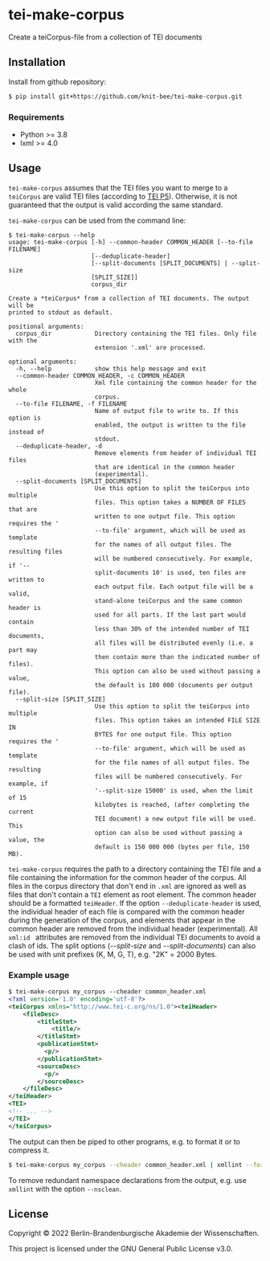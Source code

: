 # tei-make-corpus
Create a teiCorpus-file from a collection of TEI documents



## Installation
Install from github repository:

```sh
$ pip install git+https://github.com/knit-bee/tei-make-corpus.git
```
### Requirements
* Python >= 3.8
* lxml >= 4.0

## Usage
`tei-make-corpus` assumes that the TEI files you want to merge to a `teiCorpus` are valid TEI files (according to [TEI P5](https://www.tei-c.org/release/doc/tei-p5-doc/en/html/index.html)). Otherwise, it is not guaranteed that the output is valid according the same standard.

`tei-make-corpus` can be used from the command line:

```
$ tei-make-corpus --help
usage: tei-make-corpus [-h] --common-header COMMON_HEADER [--to-file FILENAME]
                       [--deduplicate-header]
                       [--split-documents [SPLIT_DOCUMENTS] | --split-size
                       [SPLIT_SIZE]]
                       corpus_dir

Create a *teiCorpus* from a collection of TEI documents. The output will be
printed to stdout as default.

positional arguments:
  corpus_dir            Directory containing the TEI files. Only file with the
                        extension '.xml' are processed.

optional arguments:
  -h, --help            show this help message and exit
  --common-header COMMON_HEADER, -c COMMON_HEADER
                        Xml file containing the common header for the whole
                        corpus.
  --to-file FILENAME, -f FILENAME
                        Name of output file to write to. If this option is
                        enabled, the output is written to the file instead of
                        stdout.
  --deduplicate-header, -d
                        Remove elements from header of individual TEI files
                        that are identical in the common header
                        (experimental).
  --split-documents [SPLIT_DOCUMENTS]
                        Use this option to split the teiCorpus into multiple
                        files. This option takes a NUMBER OF FILES that are
                        written to one output file. This option requires the '
                        --to-file' argument, which will be used as template
                        for the names of all output files. The resulting files
                        will be numbered consecutively. For example, if '--
                        split-documents 10' is used, ten files are written to
                        each output file. Each output file will be a valid,
                        stand-alone teiCorpus and the same common header is
                        used for all parts. If the last part would contain
                        less than 30% of the intended number of TEI documents,
                        all files will be distributed evenly (i.e. a part may
                        then contain more than the indicated number of files).
                        This option can also be used without passing a value,
                        the default is 100 000 (documents per output file).
  --split-size [SPLIT_SIZE]
                        Use this option to split the teiCorpus into multiple
                        files. This option takes an intended FILE SIZE IN
                        BYTES for one output file. This option requires the '
                        --to-file' argument, which will be used as template
                        for the file names of all output files. The resulting
                        files will be numbered consecutively. For example, if
                        '--split-size 15000' is used, when the limit of 15
                        kilobytes is reached, (after completing the current
                        TEI document) a new output file will be used. This
                        option can also be used without passing a value, the
                        default is 150 000 000 (bytes per file, 150 MB).

```

`tei-make-corpus` requires the path to a directory containing the TEI file and a file containing the information for the common header of the corpus.
All files in the corpus directory that don't end in `.xml` are ignored as well as files that don't contain a `TEI` element as root element.
The common header should be a formatted `teiHeader`. If the option `--deduplicate-header` is used, the individual header of each file is compared with the common header during the generation of the corpus,
and elements that appear in the common header are removed from the individual header (experimental).
All `xml:id ` attributes are removed from the individual TEI documents to avoid a clash of ids.
The split options (*--split-size* and *--split-documents*) can also be used with unit prefixes (K, M, G, T), e.g. "2K" = 2000 Bytes.

### Example usage
```xml
$ tei-make-corpus my_corpus --cheader common_header.xml
<?xml version='1.0' encoding='utf-8'?>
<teiCorpus xmlns="http://www.tei-c.org/ns/1.0"><teiHeader>
    <fileDesc>
        <titleStmt>
            <title/>
        </titleStmt>
        <publicationStmt>
          <p/>
        </publicationStmt>
        <sourceDesc>
          <p/>
        </sourceDesc>
    </fileDesc>
</teiHeader>
<TEI>
<!-- ... -->
</TEI>
</teiCorpus>
```

The output can then be piped to other programs, e.g. to format it or to compress it.

```sh
$ tei-make-corpus my_corpus --cheader common_header.xml | xmllint --format - | gzip > my_corpus.xml.gz
```
To remove redundant namespace declarations from the output, e.g. use `xmllint` with the option `--nsclean`.

## License
Copyright © 2022 Berlin-Brandenburgische Akademie der Wissenschaften.

This project is licensed under the GNU General Public License v3.0.
